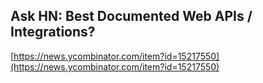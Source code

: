 ## Ask HN: Best Documented Web APIs / Integrations?
  
  [https://news.ycombinator.com/item?id=15217550](https://news.ycombinator.com/item?id=15217550)